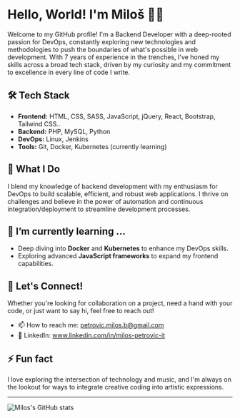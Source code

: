 # Hello, World! I'm Miloš 👨‍💻

Welcome to my GitHub profile! I'm a Backend Developer with a deep-rooted passion for DevOps, constantly exploring new technologies and methodologies to push the boundaries of what's possible in web development. With 7 years of experience in the trenches, I've honed my skills across a broad tech stack, driven by my curiosity and my commitment to excellence in every line of code I write.

## 🛠 Tech Stack

- **Frontend:** HTML, CSS, SASS, JavaScript, jQuery, React, Bootstrap, Tailwind CSS..
- **Backend:** PHP, MySQL, Python
- **DevOps:** Linux, Jenkins
- **Tools:** Git, Docker, Kubernetes (currently learning)

## 💼 What I Do

I blend my knowledge of backend development with my enthusiasm for DevOps to build scalable, efficient, and robust web applications. I thrive on challenges and believe in the power of automation and continuous integration/deployment to streamline development processes.

## 🌱 I’m currently learning ...

- Deep diving into **Docker** and **Kubernetes** to enhance my DevOps skills.
- Exploring advanced **JavaScript frameworks** to expand my frontend capabilities.

## 🤝 Let's Connect!

Whether you're looking for collaboration on a project, need a hand with your code, or just want to say hi, feel free to reach out!

- 📫 How to reach me: petrovic.milos.b@gmail.com
- 🔗 LinkedIn: www.linkedin.com/in/milos-petrovic-it

## ⚡ Fun fact

I love exploring the intersection of technology and music, and I'm always on the lookout for ways to integrate creative coding into artistic expressions.

---

![Milos's GitHub stats](https://github-readme-stats.vercel.app/api?username=petrovic-m&show_icons=true&theme=radical)


